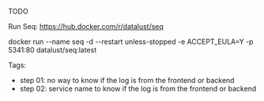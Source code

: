 TODO

Run Seq: https://hub.docker.com/r/datalust/seq

docker run --name seq -d --restart unless-stopped -e ACCEPT_EULA=Y -p 5341:80 datalust/seq:latest


Tags:
- step 01: no way to know if the log is from the frontend or backend
- step 02: service name to know if the log is from the frontend or backend